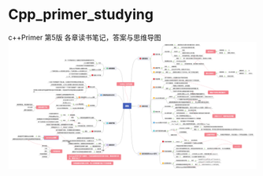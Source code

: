 # Cpp_primer_studying 
c++Primer 第5版 各章读书笔记，答案与思维导图
![Image text](https://raw.githubusercontent.com/chengchuanxiang/Cpp_primer_studying/main/png/chapter6_函数.png)
